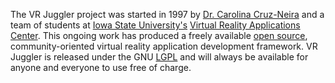The VR Juggler project was started in 1997 by [Dr. Carolina Cruz-Neira](http://ee.louisiana.edu/cruz.shtml) and a team of students at [Iowa State University's](http://www.iastate.edu/) [Virtual Reality Applications Center](http://www.vrac.iastate.edu/). This ongoing work has produced a freely available [open source](http://www.opensource.org/), community-oriented virtual reality application development framework. VR Juggler is released under the GNU [LGPL](http://www.gnu.org/copyleft/lesser.html) and will always be available for anyone and everyone to use free of charge.